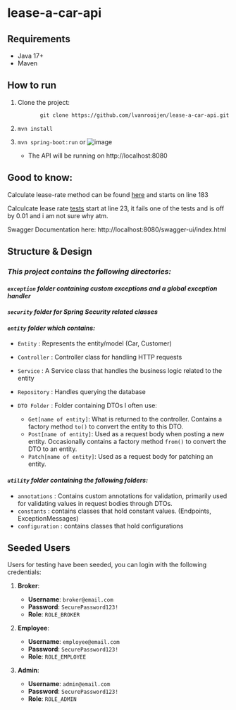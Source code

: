 # lease-a-car-api

## Requirements
- Java 17+
- Maven

## How to run

1. Clone the project:
      
              git clone https://github.com/lvanrooijen/lease-a-car-api.git
2. `mvn install`
3. `mvn spring-boot:run`
   or
   ![image](https://github.com/user-attachments/assets/c448a1c6-24f2-438a-9763-df3f5765c057)

      - The API will be running on http://localhost:8080

## Good to know:
Calculate lease-rate method can be found [here](https://github.com/lvanrooijen/lease-a-car-api/blob/main/src/main/java/com/lvr/lease_a_car/entities/car/CarService.java) and starts on line 183

Calculcate lease rate [tests](https://github.com/lvanrooijen/lease-a-car-api/blob/main/src/test/java/com/lvr/lease_a_car/entities/car/CarServiceTest.java) start at line 23, it fails one of the tests and is off by 0.01 and i am not sure why atm. 

Swagger Documentation here: http://localhost:8080/swagger-ui/index.html 

## Structure & Design

### *This project contains the following directories:*

#### *`exception` folder containing custom exceptions and a global exception handler*

#### *`security` folder for Spring Security related classes*

#### *`entity` folder which contains:*

-  `Entity` : Represents the entity/model (Car, Customer)

-  `Controller` : Controller class for handling HTTP requests

-  `Service` : A Service class that handles the business logic related to the entity

-  `Repository` : Handles querying the database

-  `DTO Folder` : Folder containing DTOs I often use:
   * `Get[name of entity]`: What is returned to the controller. Contains a factory method `to()` to convert the entity to this DTO.
   *  `Post[name of entity]`: Used as a request body when posting a new entity. Occasionally contains a factory method `from()` to convert the DTO to an entity.
   *  `Patch[name of entity]`: Used as a request body for patching an entity.

#### *`utility` folder containing the following folders:*
- `annotations` : Contains custom annotations for validation, primarily used for validating values in request bodies through DTOs.
- `constants` : contains classes that hold constant values. (Endpoints, ExceptionMessages)
- `configuration` : contains classes that hold configurations

## Seeded Users
Users for testing have been seeded, you can login with the following credentials:

1. **Broker**:
   - **Username**: `broker@email.com`
   - **Password**: `SecurePassword123!`
   - **Role**: `ROLE_BROKER`

2. **Employee**:
   - **Username**: `employee@email.com`
   - **Password**: `SecurePassword123!`
   - **Role**: `ROLE_EMPLOYEE`

2. **Admin**:
   - **Username**: `admin@email.com`
   - **Password**: `SecurePassword123!`
   - **Role**: `ROLE_ADMIN`


